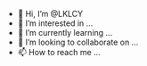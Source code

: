 - 👋 Hi, I’m @LKLCY
- 👀 I’m interested in ...
- 🌱 I’m currently learning ...
- 💞️ I’m looking to collaborate on ...
- 📫 How to reach me ...

<!---
LKLCY/LKLCY is a ✨ special ✨ repository because its `README.md` (this file) appears on your GitHub profile.
You can click the Preview link to take a look at your changes.
--->
